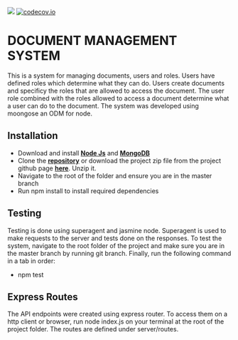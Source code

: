 <a href="https://codeclimate.com/github/andela-jkithome/docsys"><img src="https://codeclimate.com/github/andela-jkithome/docsys/badges/gpa.svg" /></a> </a> [![codecov.io](https://codecov.io/github/andela-jkithome/docsys-fs/coverage.svg?branch=master)](https://codecov.io/github/andela-jkithome/docsys-fs?branch=master)
# DOCUMENT MANAGEMENT SYSTEM
This is a system for managing documents, users and roles. Users have defined roles which determine what they can do. Users create documents and specificy the roles that are allowed to access the document. The user role combined with the roles allowed to access a document determine what a user can do to the document. The system was developed using moongose an ODM for node.

## Installation
  - Download and install [**Node Js**](https://nodejs.org/en/download/) and [**MongoDB**](https://www.mongodb.org/downloads#production)
  - Clone the [**repository**](https://github.com/andela-jkithome/docsys.git) or download the project zip file from the project github page [**here**](https://github.com/andela-jkithome/docsys). Unzip it.
  - Navigate to the root of the folder and ensure you are in the master branch
  - Run npm install to install required dependencies

## Testing
Testing is done using superagent and jasmine node. Superagent is used to make requests to the server and tests done on the responses. To test the system, navigate to the root folder of the project and make sure you are in the master branch by running git branch. Finally, run the following command in a tab in order:

  - npm test

## Express Routes
The API endpoints were created using express router. To access them on a http client or browser, run node index.js on your terminal at the root of the project folder. The routes are defined under server/routes.